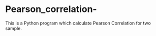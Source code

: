 # Pearson_correlation-
This is a Python program which calculate Pearson Correlation for two sample.
